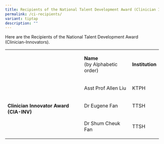 ```yaml
---
title: Recipients of the National Talent Development Award (Clinician Innovators)
permalink: /ci-recipients/
variant: tiptap
description: ""
---
```

<p>Here are the Recipients of the National Talent Development Award (Clinician-Innovators).</p>
<p></p>
<table style="minWidth: 75px">
<colgroup>
<col>
<col>
<col>
</colgroup>
<tbody>
<tr>
<td rowspan="1" colspan="1">
<p>&nbsp;</p>
</td>
<td rowspan="1" colspan="1">
<p><strong>Name</strong>
<br>(by Alphabetic order)</p>
</td>
<td rowspan="1" colspan="1">
<p><strong>Institution</strong>
</p>
</td>
</tr>
<tr>
<td rowspan="3" colspan="1">
<p><strong>Clinician Innovator Award (CIA-INV)</strong>
</p>
</td>
<td rowspan="1" colspan="1">
<p>Asst Prof Allen Liu</p>
</td>
<td rowspan="1" colspan="1">
<p>KTPH</p>
</td>
</tr>
<tr>
<td rowspan="1" colspan="1">
<p>Dr Eugene Fan</p>
</td>
<td rowspan="1" colspan="1">
<p>TTSH</p>
</td>
</tr>
<tr>
<td rowspan="1" colspan="1">
<p>Dr Shum Cheuk Fan</p>
<p></p>
</td>
<td rowspan="1" colspan="1">
<p>TTSH</p>
<p></p>
</td>
</tr>
</tbody>
</table>
<p></p>